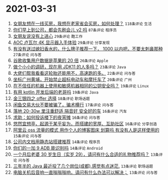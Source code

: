 # 2021-03-31

1. [女朋友想在一线买房，我想在老家省会买房，如何处理？](https://www.v2ex.com/t/766746) `118条评论` `生活`
1. [你们早上到公司，都会先刷会儿 v2 吗](https://www.v2ex.com/t/766714) `87条评论` `程序员`
1. [女朋友说没有上进心](https://www.v2ex.com/t/766816) `29条评论` `酷工作`
1. [AOC 卢瓦尔 4K 显示器入手体验](https://www.v2ex.com/t/766727) `29条评论` `分享发现`
1. [有没有送过媳妇香水的，什么牌子推荐一下， 1000 以内吧，不要太刺鼻那种](https://www.v2ex.com/t/766728) `27条评论` `问与答`
1. [谷歌收集用户数据是苹果的 20 倍](https://www.v2ex.com/t/766699) `26条评论` `Apple`
1. [做个小小的调研，现在用 JDK11 的人多吗？](https://www.v2ex.com/t/766769) `23条评论` `Java`
1. [大佬们帮我看看这轮胎还能用不，高速跑的多。](https://www.v2ex.com/t/766707) `22条评论` `问与答`
1. [坐标广州黄埔，开始禁止超标电动车和摩托车了](https://www.v2ex.com/t/766697) `20条评论` `广州`
1. [在不信任的机器上使用和敏感机器相同的公钥安全吗？](https://www.v2ex.com/t/766804) `19条评论` `Linux`
1. [有用 kotlin 开发后端的老哥吗](https://www.v2ex.com/t/766771) `19条评论` `Java`
1. [金三银四之 offer 选择](https://www.v2ex.com/t/766774) `18条评论` `职场话题`
1. [闲鱼交易大伙不要被骗了，骗术横行](https://www.v2ex.com/t/766730) `17条评论` `问与答`
1. [落地 20-30w 里注重舒适 隔音好 安全好的车](https://www.v2ex.com/t/766797) `16条评论` `汽车`
1. [求助：如何投诉楼下的夜宵摊](https://www.v2ex.com/t/766716) `16条评论` `问与答`
1. [悠然宜想亭，起源于某乎妄为，而搭建的宽厚、互助社区](https://www.v2ex.com/t/766698) `16条评论` `分享创造`
1. [阿里云 oss 流量的模式 用作个人的博客图床 划算吗 有没有人是这样使用的](https://www.v2ex.com/t/766700) `15条评论` `问与答`
1. [公司内文档用静态站搭建推荐](https://www.v2ex.com/t/766833) `14条评论` `程序员`
1. [你们的一加 9 ADB 能识别吗](https://www.v2ex.com/t/766753) `14条评论` `Android`
1. [一个月后老婆 30 岁生日（实岁 29），请问有什么合适的礼物推荐吗？](https://www.v2ex.com/t/766819) `13条评论` `问与答`
1. [三年半的 Java 最近投了几个岗位(成都),感觉有点迷茫.](https://www.v2ex.com/t/766770) `13条评论` `职场话题`
1. [电脑关机后音响一直嗡嗡嗡响，请问有什么办法可以解决；](https://www.v2ex.com/t/766749) `13条评论` `问与答`
